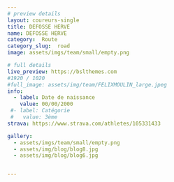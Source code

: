 ```yaml
---
# preview details
layout: coureurs-single
title: DEFOSSE HERVE
name: DEFOSSE HERVE
category:  Route
category_slug:  road
image: assets/imgs/team/small/empty.png

# full details
live_preview: https://bslthemes.com
#1920 / 1020
#full_image: assets/img/team/FELIXMOULIN_large.jpeg
info:
  - label: Date de naissance
    value: 00/00/2000
 #- label: Catégorie 
 #   value: 3ème
strava: https://www.strava.com/athletes/105331433

gallery:
  - assets/imgs/team/small/empty.png
  - assets/img/blog/blog8.jpg
  - assets/img/blog/blog6.jpg


---
```

